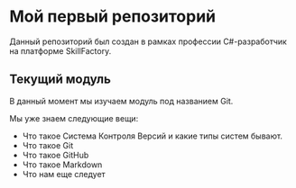 # Мой первый репозиторий
Данный репозиторий был создан в рамках профессии C#-разработчик на платформе SkillFactory.

## Текущий модуль
В данный момент мы изучаем модуль под названием Git.

Мы уже знаем следующие вещи:
* Что такое Система Контроля Версий и какие типы систем бывают.
* Что такое Git
* Что такое GitHub
* Что такое Markdown
* Что нам еще следует 
